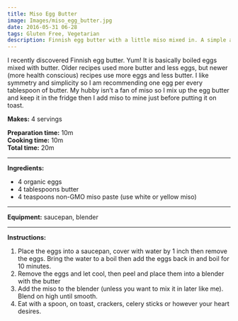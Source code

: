 ```yaml
---
title: Miso Egg Butter
image: Images/miso_egg_butter.jpg
date: 2016-05-31 06-28
tags: Gluten Free, Vegetarian
description: Finnish egg butter with a little miso mixed in. A simple and satisfying snack.
---
```

I recently discovered Finnish egg butter. Yum! It is basically boiled eggs mixed with butter. Older recipes used more butter and less eggs, but newer (more health conscious) recipes use more eggs and less butter. I like symmetry and simplicity so I am recommending one egg per every tablespoon of butter. My hubby isn’t a fan of miso so I mix up the egg butter and keep it in the fridge then I add miso to mine just before putting it on toast. 

**Makes:** 4 servings

**Preparation time:** 10m  
**Cooking time:** 10m  
**Total time:** 20m

---

**Ingredients:**

- 4 organic eggs
- 4 tablespoons butter
- 4 teaspoons non-GMO miso paste (use white or yellow miso)


---

**Equipment:** saucepan, blender

---

**Instructions:**

1. Place the eggs into a saucepan, cover with water by 1 inch then remove the eggs. Bring the water to a boil then add the eggs back in and boil for 10 minutes. 
1. Remove the eggs and let cool, then peel and place them into a blender with the butter
1. Add the miso to the blender (unless you want to mix it in later like me). Blend on high until smooth. 
1. Eat with a spoon, on toast, crackers, celery sticks or however your heart desires. 

